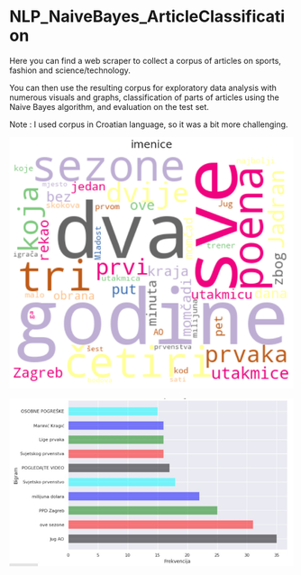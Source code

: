# NLP_NaiveBayes_ArticleClassification

Here you can find a web scraper to collect a corpus of articles on sports, fashion and science/technology.

You can then use the resulting corpus for exploratory data analysis with numerous visuals and graphs, classification of parts of articles using the Naive Bayes algorithm, and evaluation on the test set.

Note : I used corpus in Croatian language, so it was a bit more challenging.

![World Cloud - sport](https://github.com/MteaHubHug/NLP_NaiveBayes_ArticleClassification/blob/main/wordCloud.png)


![Most frequent bigrams - sport](https://github.com/MteaHubHug/NLP_NaiveBayes_ArticleClassification/blob/main/bigrams_freq.jpg)


